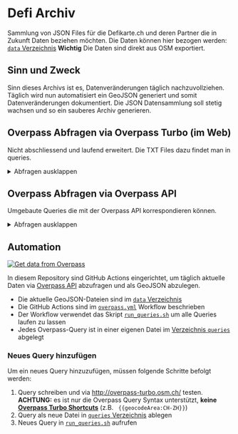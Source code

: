 # Defi Archiv

Sammlung von JSON Files für die Defikarte.ch und deren Partner die in Zukunft Daten beziehen möchten.
Die Daten können hier bezogen werden: [`data` Verzeichnis](https://github.com/chnuessli/defi_archive/tree/main/data)
**Wichtig**
Die Daten sind direkt aus OSM exportiert.

## Sinn und Zweck

Sinn dieses Archivs ist es, Datenveränderungen täglich nachzuvollziehen. Täglich wird nun automatisiert ein GeoJSON generiert und somit Datenveränderungen dokumentiert.
Die JSON Datensammlung soll stetig wachsen und so ein sauberes Archiv generieren.

## Overpass Abfragen via Overpass Turbo (im Web)

Nicht abschliessend und laufend erweitert.
Die TXT Files dazu findet man in queries.

<details><summary>Abfragen ausklappen</summary>
<p>

## Defibrillatoren

### Dispogebiet SRZ

```
[out:json];
// [out:csv( ::type, ::id, ::lat, ::lon, name)];
// fetch area “Dispogebiet SRZ” to search in
(
{{geocodeArea:CH-ZH}};
{{geocodeArea:CH-SZ}};
{{geocodeArea:CH-SH}};
{{geocodeArea:CH-ZG}};
)->.searchArea;

// gather results
(
nwr["emergency"="defibrillator"](area.searchArea);
);
// print results
out body;
>;
out skel qt;
```

### Kanton ZH

```
[out:json][timeout:25];
// fetch area “CH-ZH” to search in
{{geocodeArea:CH-ZH}}->.searchArea;
// gather results
(
  // query part for: “emergency=defibrillator”
  node["emergency"="defibrillator"](area.searchArea);
  way["emergency"="defibrillator"](area.searchArea);
  relation["emergency"="defibrillator"](area.searchArea);
);
// print results
out body;
>;
out skel qt;
```

### Stadt ZH

```

[out:json][timeout:25];
// fetch area “Zurich” to search in
{{geocodeArea:Zurich}}->.searchArea;
// gather results
(
  // query part for: “emergency=defibrillator”
  node["emergency"="defibrillator"](area.searchArea);
  way["emergency"="defibrillator"](area.searchArea);
  relation["emergency"="defibrillator"](area.searchArea);
);
// print results
out body;
>;
out skel qt;
```

### Kanton SG

```
[out:json][timeout:25];
// fetch area “CH-SG” to search in
{{geocodeArea:CH-SG}}->.searchArea;
// gather results
(
  // query part for: “emergency=defibrillator”
  node["emergency"="defibrillator"](area.searchArea);
  way["emergency"="defibrillator"](area.searchArea);
  relation["emergency"="defibrillator"](area.searchArea);
);
// print results
out body;
>; 
out skel qt;
```

### Dispogebiet KNZ SG

```
[out:json];
// [out:csv( ::type, ::id, ::lat, ::lon, name)];
// fetch area “Dispogebiet KNZ SG” to search in
(
{{geocodeArea:CH-SG}};
{{geocodeArea:CH-GL}};
{{geocodeArea:CH-AI}};
{{geocodeArea:CH-AR}};
)->.searchArea;

// gather results
(
nwr["emergency"="defibrillator"](area.searchArea);
);
// print results
out body;
>;
out skel qt;
```

### Defikarte.ch 24h Defis

Dieses Json wird für die Webseite Defikarte.ch benötigt.

```
[out:json][timeout:25];
(
//ganze Schweiz 24h Defis
area["ISO3166-1"="CH"];
)->.searchArea;
// gather results
(
nwr["emergency"="defibrillator"]["opening_hours"="24/7"](area.searchArea);
);
// print results
out body;
>;
out skel qt;
```

### Defikarte.ch NICHT 24h Defis

Dieses Json wird für die Webseite Defikarte.ch benötigt.

```
[out:json][timeout:25];
(
//ganze Schweiz
area["ISO3166-1"="CH"];
)->.searchArea;
// gather results
(
nwr["emergency"="defibrillator"]["opening_hours"!="24/7"](area.searchArea);
);
// print results
out body;
>;
out skel qt;
```

</p>
</details>

## Overpass Abfragen via Overpass API

Umgebaute Queries die mit der Overpass API korrespondieren können.

<details><summary>Abfragen ausklappen</summary>
<p>

## Defibrillatoren

### Dispogebiet SRZ

```
[out:json][timeout:25];
(
//Kanton Zürich
area["ISO3166-2"="CH-ZH"];
//Kanton Schwyz
area["ISO3166-2"="CH-SZ"];
//Kanton Schaffhausen
area["ISO3166-2"="CH-SH"];
//Kanton Zug
area["ISO3166-2"="CH-ZG"];
)->.searchArea;
// gather results
(
nwr["emergency"="defibrillator"](area.searchArea);
);
// print results
out body;
>;
out skel qt;
```

### Kanton ZH

```
[out:json][timeout:25];
// fetch area “CH-ZH” to search in
area["ISO3166-2"="CH-ZH"]->.searchArea;
// gather results
(
  // query part for: “emergency=defibrillator”
  node["emergency"="defibrillator"](area.searchArea);
  way["emergency"="defibrillator"](area.searchArea);
  relation["emergency"="defibrillator"](area.searchArea);
);
// print results
out body;
>;
out skel qt;
```

### Stadt ZH

```
[out:json][timeout:25];
area[name="Zürich"]["wikipedia"="de:Zürich"]->.zurich;
// gather results
(
  node["emergency"="defibrillator"](area.zurich);
  way["emergency"="defibrillator"](area.zurich);
  relation["emergency"="defibrillator"](area.zurich);
);
// print results
out body;
>;
out skel qt;
```

### Kanton SG

```
[out:json][timeout:25];
(
//Kanton St. Gallen
area["ISO3166-2"="CH-SG"];
//Kanton Glarus
area["ISO3166-2"="CH-GL"];
//Kanton Appenzell Innerhoden
area["ISO3166-2"="CH-AI"];
//Kanton Appenzell Ausserhoden
area["ISO3166-2"="CH-AR"];
)->.searchArea;
// gather results
(
nwr["emergency"="defibrillator"](area.searchArea);
);
// print results
out body;
>;
out skel qt;
```

### KNZ St.Gallen

```
[out:json][timeout:25];
(
//Kanton St. Gallen
area["ISO3166-2"="CH-SG"];
//Kanton Glarus
area["ISO3166-2"="CH-GL"];
//Kanton Appenzell Innerhoden
area["ISO3166-2"="CH-AI"];
//Kanton Appenzell Ausserhoden
area["ISO3166-2"="CH-AR"];
)->.searchArea;
// gather results
(
nwr["emergency"="defibrillator"](area.searchArea);
);
// print results
out body;
>;
out skel qt;
```

### Defikarte.ch 24h Defis

Dieses Json wird für die Webseite Defikarte.ch benötigt.

```
[out:json][timeout:25];
(
//ganze Schweiz 24h Defis
area["ISO3166-1"="CH"];
)->.searchArea;
// gather results
(
nwr["emergency"="defibrillator"]["opening_hours"="24/7"](area.searchArea);
);
// print results
out body;
>;
out skel qt;
```

### Defikarte.ch NICHT 24h Defis

Dieses Json wird für die Webseite Defikarte.ch benötigt.

```
[out:json][timeout:25];
(
//ganze Schweiz
area["ISO3166-1"="CH"];
)->.searchArea;
// gather results
(
nwr["emergency"="defibrillator"]["opening_hours"!="24/7"](area.searchArea);
);
// print results
out body;
>;
out skel qt;
```

</p>
</details>

## Automation

[![Get data from Overpass](https://github.com/Schutz-Rettung-Zurich/json-archive/workflows/Get%20data%20from%20Overpass/badge.svg)](https://github.com/Schutz-Rettung-Zurich/json-archive/actions?query=workflow%3A%22Get+data+from+Overpass%22)

In diesem Repository sind GitHub Actions eingerichtet, um täglich aktuelle Daten via [Overpass API](https://wiki.openstreetmap.org/wiki/Overpass_API) abzufragen und als GeoJSON abzulegen.

* Die aktuelle GeoJSON-Dateien sind im [`data` Verzeichnis](https://github.com/Schutz-Rettung-Zurich/json-archive/tree/main/data)
* Die GitHub Actions sind im [`overpass.yml`](https://github.com/Schutz-Rettung-Zurich/json-archive/blob/main/.github/workflows/overpass.yml) Workflow beschrieben
* Der Workflow verwendet das Skript [`run_queries.sh`](https://github.com/Schutz-Rettung-Zurich/json-archive/blob/main/run_queries.sh) um alle Queries laufen zu lassen
* Jedes Overpass-Query ist in einer eigenen Datei im [Verzeichnis `queries`](https://github.com/Schutz-Rettung-Zurich/json-archive/tree/main/queries) abgelegt

### Neues Query hinzufügen

Um ein neues Query hinzuzufügen, müssen folgende Schritte befolgt werden:

1. Query schreiben und via http://overpass-turbo.osm.ch/ testen. **ACHTUNG:** es ist nur die Overpass Query Syntax unterstützt, **keine [Overpass Turbo Shortcuts](https://wiki.openstreetmap.org/wiki/Overpass_turbo/Extended_Overpass_Turbo_Queries)** (z.B. ` {{geocodeArea:CH-ZH}}`)
1. Query als neue Datei in [`queries` Verzeichnis](https://github.com/Schutz-Rettung-Zurich/json-archive/tree/main/queries) ablegen
1. Neues Query in [`run_queries.sh`](https://github.com/Schutz-Rettung-Zurich/json-archive/blob/main/run_queries.sh) aufrufen
